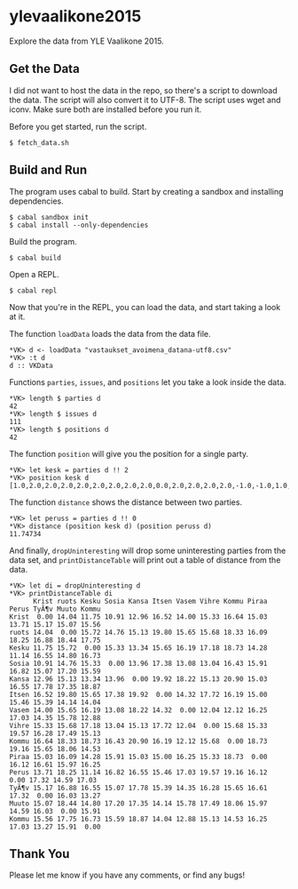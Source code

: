 # ylevaalikone2015

Explore the data from YLE Vaalikone 2015.


## Get the Data

I did not want to host the data in the repo, so there's a script to download the data. The script will also convert it to UTF-8. The script uses wget and iconv. Make sure both are installed before you run it.

Before you get started, run the script.

    $ fetch_data.sh


## Build and Run

The program uses cabal to build. Start by creating a sandbox and installing dependencies.

    $ cabal sandbox init
    $ cabal install --only-dependencies

Build the program.

    $ cabal build

Open a REPL.

    $ cabal repl

Now that you're in the REPL, you can load the data, and start taking a look at it.

The function `loadData` loads the data from the data file.

    *VK> d <- loadData "vastaukset_avoimena_datana-utf8.csv"
    *VK> :t d
    d :: VKData

Functions `parties`, `issues`, and `positions` let you take a look inside the data.

    *VK> length $ parties d
    42
    *VK> length $ issues d
    111
    *VK> length $ positions d
    42

The function `position` will give you the position for a single party.

    *VK> let kesk = parties d !! 2
    *VK> position kesk d
    [1.0,2.0,2.0,2.0,2.0,2.0,2.0,2.0,2.0,0.0,2.0,2.0,2.0,2.0,-1.0,-1.0,1.0,-2.0,-1.0,1.0,1.0,1.0,0.0,-1.0,1.0,-1.0,-1.0,-2.0,1.0,-2.0,-1.0,-1.0,-1.0,1.0,-1.0,0.0,1.0,-1.0,-1.0,1.0,0.0,-1.0,-2.0,-1.0,2.0,1.0,1.0,-1.0,-1.0,2.0,1.0,-1.0,-1.0,0.0,1.0,1.0,1.0,-2.0,-2.0,2.0,-2.0,1.0,-2.0,-2.0,1.0,1.0,0.0,1.0,2.0,-1.0,-2.0,2.0,1.0,2.0,-2.0,-1.0,1.0,-1.0,-1.0,0.0,0.0,0.0,0.0,1.0,-1.0,-1.0,-2.0,-1.0,-1.0,-1.0,1.0,-1.0,1.0,1.0,1.0,1.0,1.0,1.0,-1.0,1.0,-1.0,-1.0,-1.0,1.0,-2.0,-1.0,1.0,1.0,1.0,1.0,1.0]

The function `distance` shows the distance between two parties.

    *VK> let peruss = parties d !! 0
    *VK> distance (position kesk d) (position peruss d)
    11.74734

And finally, `dropUninteresting` will drop some uninteresting parties from the data set, and `printDistanceTable` will print out a table of distance from the data.

    *VK> let di = dropUninteresting d
    *VK> printDistanceTable di
          Krist ruots Kesku Sosia Kansa Itsen Vasem Vihre Kommu Piraa Perus TyÃ¶v Muuto Kommu
    Krist  0.00 14.04 11.75 10.91 12.96 16.52 14.00 15.33 16.64 15.03 13.71 15.17 15.07 15.56
    ruots 14.04  0.00 15.72 14.76 15.13 19.80 15.65 15.68 18.33 16.09 18.25 16.88 18.44 17.75
    Kesku 11.75 15.72  0.00 15.33 13.34 15.65 16.19 17.18 18.73 14.28 11.14 16.55 14.80 16.73
    Sosia 10.91 14.76 15.33  0.00 13.96 17.38 13.08 13.04 16.43 15.91 16.82 15.07 17.20 15.59
    Kansa 12.96 15.13 13.34 13.96  0.00 19.92 18.22 15.13 20.90 15.03 16.55 17.78 17.35 18.87
    Itsen 16.52 19.80 15.65 17.38 19.92  0.00 14.32 17.72 16.19 15.00 15.46 15.39 14.14 14.04
    Vasem 14.00 15.65 16.19 13.08 18.22 14.32  0.00 12.04 12.12 16.25 17.03 14.35 15.78 12.88
    Vihre 15.33 15.68 17.18 13.04 15.13 17.72 12.04  0.00 15.68 15.33 19.57 16.28 17.49 15.13
    Kommu 16.64 18.33 18.73 16.43 20.90 16.19 12.12 15.68  0.00 18.73 19.16 15.65 18.06 14.53
    Piraa 15.03 16.09 14.28 15.91 15.03 15.00 16.25 15.33 18.73  0.00 16.12 16.61 15.97 16.25
    Perus 13.71 18.25 11.14 16.82 16.55 15.46 17.03 19.57 19.16 16.12  0.00 17.32 14.59 17.03
    TyÃ¶v 15.17 16.88 16.55 15.07 17.78 15.39 14.35 16.28 15.65 16.61 17.32  0.00 16.03 13.27
    Muuto 15.07 18.44 14.80 17.20 17.35 14.14 15.78 17.49 18.06 15.97 14.59 16.03  0.00 15.91
    Kommu 15.56 17.75 16.73 15.59 18.87 14.04 12.88 15.13 14.53 16.25 17.03 13.27 15.91  0.00


## Thank You

Please let me know if you have any comments, or find any bugs!
